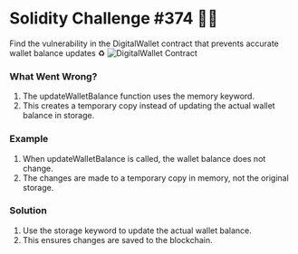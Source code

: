 # Solidity Challenge #374 🕵️‍♂️
Find the vulnerability in the DigitalWallet contract that prevents accurate wallet balance updates ♻️
![DigitalWallet Contract](374.jpeg)

### What Went Wrong?
1. The updateWalletBalance function uses the memory keyword.
2. This creates a temporary copy instead of updating the actual wallet balance in storage.

### Example
1. When updateWalletBalance is called, the wallet balance does not change.
2. The changes are made to a temporary copy in memory, not the original storage.

### Solution
1. Use the storage keyword to update the actual wallet balance.
2. This ensures changes are saved to the blockchain.